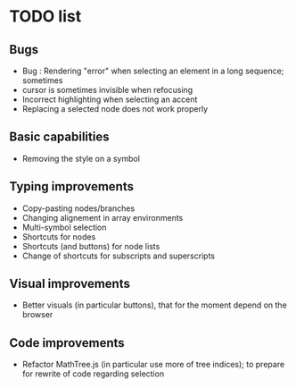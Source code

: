 # TODO list

## Bugs
- Bug : Rendering "error" when selecting an element in a long sequence; sometimes
- cursor is sometimes invisible when refocusing
- Incorrect highlighting when selecting an accent
- Replacing a selected node does not work properly

## Basic capabilities
- Removing the style on a symbol

## Typing improvements
- Copy-pasting nodes/branches
- Changing alignement in array environments
- Multi-symbol selection
- Shortcuts for nodes
- Shortcuts (and buttons) for node lists
- Change of shortcuts for subscripts and superscripts

## Visual improvements
- Better visuals (in particular buttons), that for the moment depend on the browser

## Code improvements
- Refactor MathTree.js (in particular use more of tree indices); to prepare for rewrite of code regarding selection